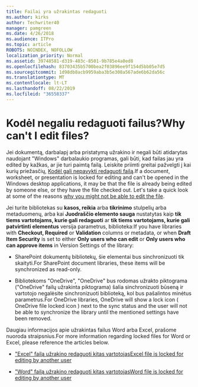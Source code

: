 ```yaml
---
title: Failai yra užrakintas redaguoti
ms.author: kirks
author: Techwriter40
manager: pamgreen
ms.date: 4/26/2018
ms.audience: ITPro
ms.topic: article
ROBOTS: NOINDEX, NOFOLLOW
localization_priority: Normal
ms.assetid: 39748581-d319-403c-8501-9b785e4a0ed8
ms.openlocfilehash: 83703435b5700bea2f03896ee9f154d5bb05e7d5
ms.sourcegitcommit: 1d98db8acb9959aba3b5e308a567ade6b62da56c
ms.translationtype: MT
ms.contentlocale: lt-LT
ms.lasthandoff: 08/22/2019
ms.locfileid: "36558337"
---
```

# <a name="why-cant-i-edit-files"></a><span data-ttu-id="26e96-102">Kodėl negaliu redaguoti failus?</span><span class="sxs-lookup"><span data-stu-id="26e96-102">Why can't I edit files?</span></span>

<span data-ttu-id="26e96-103">Jei dokumentą, darbalapį arba pristatymą užrakino ir negali būti atidarytas naudojant "Windows" darbalaukio programas, gali būti, kad failas jau yra edited by kažkas, ar jie turi paimtą failą. Leiskite priimti greitai pažvelgti į kai kurių priežasčių, [Kodėl gali nepavykti redaguoti failą](https://support.office.com/article/why-can-t-i-edit-this-file-97315f48-aa5e-49d3-a4ae-a14b73daf87b).</span><span class="sxs-lookup"><span data-stu-id="26e96-103">If a document, worksheet, or presentation is locked for editing and can't be opened in the Windows desktop applications, it may be that the file is already being edited by someone else, or they have the file checked out. Let's take a quick look at some of the reasons [why you might not be able to edit the file](https://support.office.com/article/why-can-t-i-edit-this-file-97315f48-aa5e-49d3-a4ae-a14b73daf87b).</span></span>

<span data-ttu-id="26e96-104">Jei turite bibliotekas su **kasos, reikia** arba **tikrinimo** stulpelių arba metaduomenų, arba kai **Juodraščio elemento sauga** nustatytas kaip **tik tiems vartotojams, kurie gali redaguoti** ar **tik tiems vartotojams, kurie gali patvirtinti elementus** versija parametrus, biblioteka:</span><span class="sxs-lookup"><span data-stu-id="26e96-104">If you have libraries with **Checkout, Required** or **Validation** columns or metadata, or when **Draft Item Security** is set to either **Only users who can edit** or **Only users who can approve items** in Version Settings of the library:</span></span>

- <span data-ttu-id="26e96-105">SharePoint dokumentų bibliotekų, šie elementai bus sinchronizuoti tik skaityti.</span><span class="sxs-lookup"><span data-stu-id="26e96-105">For SharePoint document libraries, these items will be synchronized as read-only.</span></span>

- <span data-ttu-id="26e96-106">Bibliotekoms "OneDrive", "OneDrive" bus rodomas užrakto piktograma ("OneDrive" failų užrakinta piktograma) šalia sinchronizuoti būseną ir vartotojo negalėsite sinchronizuoti biblioteką, kol bus pašalintos minėtus parametrus.</span><span class="sxs-lookup"><span data-stu-id="26e96-106">For OneDrive libraries, OneDrive will show a lock icon ( OneDrive file locked icon ) next to the sync status and the user will not be able to synchronize the library until the mentioned settings have been removed.</span></span> 

<span data-ttu-id="26e96-107">Daugiau informacijos apie užrakintas failus Word arba Excel, prašome nuoroda straipsnius.</span><span class="sxs-lookup"><span data-stu-id="26e96-107">For more information regarding locked files for Word or Excel, please reference the articles below.</span></span>

- [<span data-ttu-id="26e96-108">"Excel" failą užrakino redaguoti kitas vartotojas</span><span class="sxs-lookup"><span data-stu-id="26e96-108">Excel file is locked for editing by another user</span></span>](https://support.office.com/article/Excel-file-is-locked-for-editing-by-another-user-6fa93887-2c2c-45f0-abcc-31b04aed68b3)

- [<span data-ttu-id="26e96-109">"Word" failą užrakino redaguoti kitas vartotojas</span><span class="sxs-lookup"><span data-stu-id="26e96-109">Word file is locked for editing by another user</span></span>](https://support.microsoft.com/help/313472/the-document-is-locked-for-editing-by-another-user-error-message-when)

